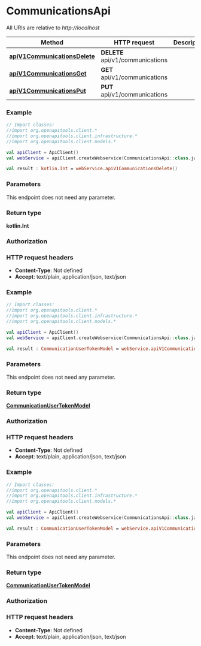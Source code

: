 # CommunicationsApi

All URIs are relative to *http://localhost*

Method | HTTP request | Description
------------- | ------------- | -------------
[**apiV1CommunicationsDelete**](CommunicationsApi.md#apiV1CommunicationsDelete) | **DELETE** api/v1/communications | 
[**apiV1CommunicationsGet**](CommunicationsApi.md#apiV1CommunicationsGet) | **GET** api/v1/communications | 
[**apiV1CommunicationsPut**](CommunicationsApi.md#apiV1CommunicationsPut) | **PUT** api/v1/communications | 





### Example
```kotlin
// Import classes:
//import org.openapitools.client.*
//import org.openapitools.client.infrastructure.*
//import org.openapitools.client.models.*

val apiClient = ApiClient()
val webService = apiClient.createWebservice(CommunicationsApi::class.java)

val result : kotlin.Int = webService.apiV1CommunicationsDelete()
```

### Parameters
This endpoint does not need any parameter.

### Return type

**kotlin.Int**

### Authorization



### HTTP request headers

 - **Content-Type**: Not defined
 - **Accept**: text/plain, application/json, text/json




### Example
```kotlin
// Import classes:
//import org.openapitools.client.*
//import org.openapitools.client.infrastructure.*
//import org.openapitools.client.models.*

val apiClient = ApiClient()
val webService = apiClient.createWebservice(CommunicationsApi::class.java)

val result : CommunicationUserTokenModel = webService.apiV1CommunicationsGet()
```

### Parameters
This endpoint does not need any parameter.

### Return type

[**CommunicationUserTokenModel**](CommunicationUserTokenModel.md)

### Authorization



### HTTP request headers

 - **Content-Type**: Not defined
 - **Accept**: text/plain, application/json, text/json




### Example
```kotlin
// Import classes:
//import org.openapitools.client.*
//import org.openapitools.client.infrastructure.*
//import org.openapitools.client.models.*

val apiClient = ApiClient()
val webService = apiClient.createWebservice(CommunicationsApi::class.java)

val result : CommunicationUserTokenModel = webService.apiV1CommunicationsPut()
```

### Parameters
This endpoint does not need any parameter.

### Return type

[**CommunicationUserTokenModel**](CommunicationUserTokenModel.md)

### Authorization



### HTTP request headers

 - **Content-Type**: Not defined
 - **Accept**: text/plain, application/json, text/json

